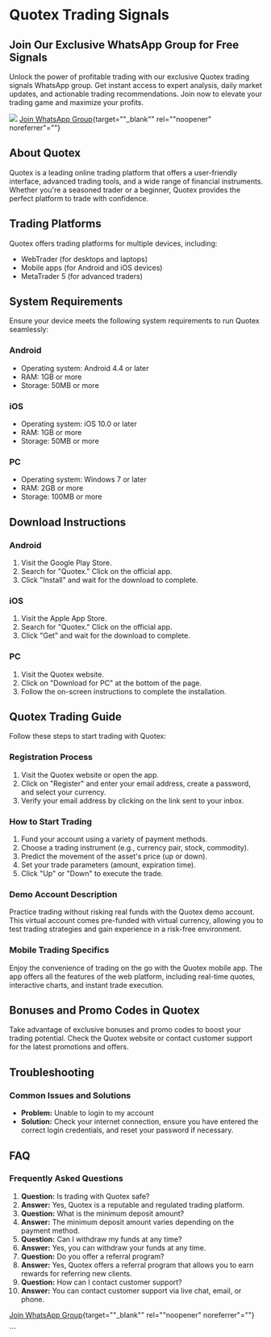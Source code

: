 # Quotex Trading Signals

## Join Our Exclusive WhatsApp Group for Free Signals

Unlock the power of profitable trading with our exclusive Quotex trading
signals WhatsApp group. Get instant access to expert analysis, daily
market updates, and actionable trading recommendations. Join now to
elevate your trading game and maximize your profits.

[![](https://static.quotex.io/files/8_en/300_250.jpg)](https://traff.sbs/brokerqxsignupf)
[Join WhatsApp
Group](\%22https://traff.sbs/brokerqxsignup\%22){target=""_blank""
rel=""noopener" noreferrer"=""}

## About Quotex

Quotex is a leading online trading platform that offers a user-friendly
interface, advanced trading tools, and a wide range of financial
instruments. Whether you\'re a seasoned trader or a beginner, Quotex
provides the perfect platform to trade with confidence.

## Trading Platforms

Quotex offers trading platforms for multiple devices, including:

-   WebTrader (for desktops and laptops)
-   Mobile apps (for Android and iOS devices)
-   MetaTrader 5 (for advanced traders)

## System Requirements

Ensure your device meets the following system requirements to run Quotex
seamlessly:

### Android

-   Operating system: Android 4.4 or later
-   RAM: 1GB or more
-   Storage: 50MB or more

### iOS

-   Operating system: iOS 10.0 or later
-   RAM: 1GB or more
-   Storage: 50MB or more

### PC

-   Operating system: Windows 7 or later
-   RAM: 2GB or more
-   Storage: 100MB or more

## Download Instructions

### Android

1.  Visit the Google Play Store.
2.  Search for "Quotex." Click on the official app.
3.  Click "Install" and wait for the download to complete.

### iOS

1.  Visit the Apple App Store.
2.  Search for "Quotex." Click on the official app.
3.  Click "Get" and wait for the download to complete.

### PC

1.  Visit the Quotex website.
2.  Click on "Download for PC" at the bottom of the page.
3.  Follow the on-screen instructions to complete the installation.

## Quotex Trading Guide

Follow these steps to start trading with Quotex:

### Registration Process

1.  Visit the Quotex website or open the app.
2.  Click on "Register" and enter your email address, create a
    password, and select your currency.
3.  Verify your email address by clicking on the link sent to your
    inbox.

### How to Start Trading

1.  Fund your account using a variety of payment methods.
2.  Choose a trading instrument (e.g., currency pair, stock, commodity).
3.  Predict the movement of the asset\'s price (up or down).
4.  Set your trade parameters (amount, expiration time).
5.  Click "Up" or "Down" to execute the trade.

### Demo Account Description

Practice trading without risking real funds with the Quotex demo
account. This virtual account comes pre-funded with virtual currency,
allowing you to test trading strategies and gain experience in a
risk-free environment.

### Mobile Trading Specifics

Enjoy the convenience of trading on the go with the Quotex mobile app.
The app offers all the features of the web platform, including real-time
quotes, interactive charts, and instant trade execution.

## Bonuses and Promo Codes in Quotex

Take advantage of exclusive bonuses and promo codes to boost your
trading potential. Check the Quotex website or contact customer support
for the latest promotions and offers.

## Troubleshooting

### Common Issues and Solutions

-   **Problem:** Unable to login to my account
-   **Solution:** Check your internet connection, ensure you have
    entered the correct login credentials, and reset your password if
    necessary.

## FAQ

### Frequently Asked Questions

1.  **Question:** Is trading with Quotex safe?
2.  **Answer:** Yes, Quotex is a reputable and regulated trading
    platform.
3.  **Question:** What is the minimum deposit amount?
4.  **Answer:** The minimum deposit amount varies depending on the
    payment method.
5.  **Question:** Can I withdraw my funds at any time?
6.  **Answer:** Yes, you can withdraw your funds at any time.
7.  **Question:** Do you offer a referral program?
8.  **Answer:** Yes, Quotex offers a referral program that allows you to
    earn rewards for referring new clients.
9.  **Question:** How can I contact customer support?
10. **Answer:** You can contact customer support via live chat, email,
    or phone.

[Join WhatsApp
Group](\%22https://traff.sbs/brokerqxsignup\%22){target=""_blank""
rel=""noopener" noreferrer"=""}

\`\`\`

